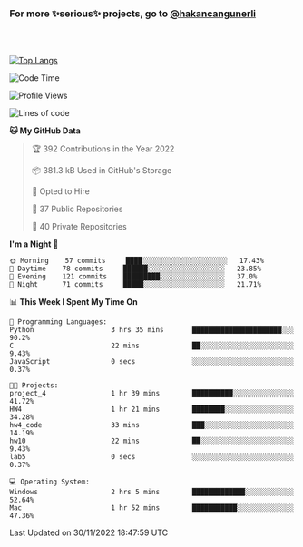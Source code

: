 ### For more ✨serious✨ projects, go to [@hakancangunerli](https://github.com/hakancangunerli)

<br>
<br>



[![Top Langs](https://github-readme-stats.vercel.app/api/top-langs/?username=63616e&layout=compact&hide=tex,html,shell,assembly,C&langs_count=6&exclude_repo=2015-csharp)](https://github.com/anuraghazra/github-readme-stats)


<!--START_SECTION:waka-->
![Code Time](http://img.shields.io/badge/Code%20Time-339%20hrs%201%20min-blue)

![Profile Views](http://img.shields.io/badge/Profile%20Views-9-blue)

![Lines of code](https://img.shields.io/badge/From%20Hello%20World%20I%27ve%20Written-1%20Million%20lines%20of%20code-blue)

**🐱 My GitHub Data** 

> 🏆 392 Contributions in the Year 2022
 > 
> 📦 381.3 kB Used in GitHub's Storage 
 > 
> 💼 Opted to Hire
 > 
> 📜 37 Public Repositories 
 > 
> 🔑 40 Private Repositories  
 > 
**I'm a Night 🦉** 

```text
🌞 Morning    57 commits     ████░░░░░░░░░░░░░░░░░░░░░   17.43% 
🌆 Daytime    78 commits     ██████░░░░░░░░░░░░░░░░░░░   23.85% 
🌃 Evening    121 commits    █████████░░░░░░░░░░░░░░░░   37.0% 
🌙 Night      71 commits     █████░░░░░░░░░░░░░░░░░░░░   21.71%

```


📊 **This Week I Spent My Time On** 

```text
💬 Programming Languages: 
Python                   3 hrs 35 mins       ██████████████████████░░░   90.2% 
C                        22 mins             ██░░░░░░░░░░░░░░░░░░░░░░░   9.43% 
JavaScript               0 secs              ░░░░░░░░░░░░░░░░░░░░░░░░░   0.37%

🐱‍💻 Projects: 
project_4                1 hr 39 mins        ██████████░░░░░░░░░░░░░░░   41.72% 
HW4                      1 hr 21 mins        ████████░░░░░░░░░░░░░░░░░   34.28% 
hw4_code                 33 mins             ███░░░░░░░░░░░░░░░░░░░░░░   14.19% 
hw10                     22 mins             ██░░░░░░░░░░░░░░░░░░░░░░░   9.43% 
lab5                     0 secs              ░░░░░░░░░░░░░░░░░░░░░░░░░   0.37%

💻 Operating System: 
Windows                  2 hrs 5 mins        █████████████░░░░░░░░░░░░   52.64% 
Mac                      1 hr 52 mins        ███████████░░░░░░░░░░░░░░   47.36%

```


 Last Updated on 30/11/2022 18:47:59 UTC
<!--END_SECTION:waka-->


